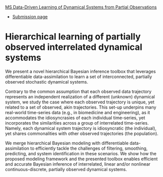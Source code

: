[MS Data-Driven Learning of Dynamical Systems from Partial Observations](https://meetings.siam.org/sess/dsp_programsess.cfm?sessioncode=80523)

- [Submission page](https://meetings.siam.org/Showenter.cfm)


# Hierarchical learning of partially observed interrelated dynamical systems

We present a novel hierarchical Bayesian inference toolbox that leverages differentiable data-assimilation to learn a set of interconnected, partially observed stochastic dynamical systems.

Contrary to the common assumption that each observed data trajectory represents an independent realization of a different (unknown) dynamical system, we study the case where each observed trajectory is unique, yet related to a set of observed, akin trajectories. This set-up underpins many real-world time-series data (e.g., in biomedicine and engineering), as it accommodates the idiosyncrasies of each individual time-series, yet incorporates the similarities across a group of interrelated time-series. Namely, each dynamical system trajectory is idiosyncratic (the individual), yet shares commonalities with other observed trajectories (the population).

We merge hierarchical Bayesian modeling with differentiable data-assimilation to efficiently tackle the challenges of filtering, smoothing, predicting, and system identification in these scenarios. We show how the proposed modeling framework and the presented toolbox enables efficient and accurate Bayesian inference of interrelated, linear and/or nonlinear continuous-discrete, partially observed dynamical systems.
